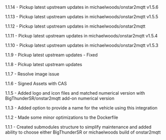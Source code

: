1.1.14 - Pickup latest upstream updates in michaelwoods/onstar2mqtt v1.5.6

1.1.13 - Pickup latest upstream updates in michaelwoods/onstar2mqtt v1.5.5

1.1.12 - Pickup latest upstream updates in michaelwoods/onstar2mqtt

1.1.11 - Pickup latest upstream updates in michaelwoods/onstar2mqtt v1.5.4

1.1.10 - Pickup latest upstream updates in michaelwoods/onstar2mqtt v1.5.3

1.1.9 - Pickup latest upstream updates - Fixed

1.1.8 - Pickup latest upstream updates

1.1.7 - Resolve image issue

1.1.6 - Signed Assets with CAS

1.1.5 - Added logo and icon files and matched numerical version with BigThunderSR/onstar2mqtt add-on numerical version

1.1.3 - Added option to provide a name for the vehicle using this integration

1.1.2 - Made some minor optimizations to the Dockerfile

1.1.1 - Created submodules structure to simplify maintenance and added ability to choose either BigThunderSR or michaelwoods build of onstar2mqtt
